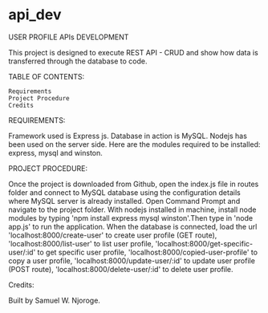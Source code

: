 # api_dev

USER PROFILE APIs DEVELOPMENT

This project is designed to execute REST API - CRUD  and show how data is transferred through the database to code.

TABLE OF CONTENTS: 

    Requirements
    Project Procedure
    Credits


REQUIREMENTS: 

Framework used is Express js.
Database in action is MySQL.
Nodejs has been used on the server side.
Here are the modules required to be installed: express, mysql and winston.

PROJECT PROCEDURE: 

Once the project is downloaded from Github, open the index.js file in routes folder and connect to MySQL database using the configuration details where MySQL server is already installed. Open Command Prompt and navigate to the project folder. With nodejs installed in machine, install node modules by typing 'npm install express mysql winston'.Then type in 'node app.js' to run the application. When the database is connected, load the url 
'localhost:8000/create-user' to create user profile (GET route),
'localhost:8000/list-user' to list user profile,
'localhost:8000/get-specific-user/:id' to get specific user profile,
'localhost:8000/copied-user-profile' to copy a user profile,
'localhost:8000/update-user/:id' to update user profile (POST route),
'localhost:8000/delete-user/:id' to delete user profile.


Credits:

Built by Samuel W. Njoroge.
